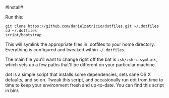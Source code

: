 #Install#

Run this:
```
git clone https://github.com/danielpatricio/dotfiles.git ~/.dotfiles
cd ~/.dotfiles
script/bootstrap
```
This will symlink the appropriate files in .dotfiles to your home directory. Everything is configured and tweaked within `~/.dotfiles`.

The main file you'll want to change right off the bat is `zsh/zshrc.symlink`, which sets up a few paths that'll be different on your particular machine.

dot is a simple script that installs some dependencies, sets sane OS X defaults, and so on. Tweak this script, and occasionally run dot from time to time to keep your environment fresh and up-to-date. You can find this script in bin/.
